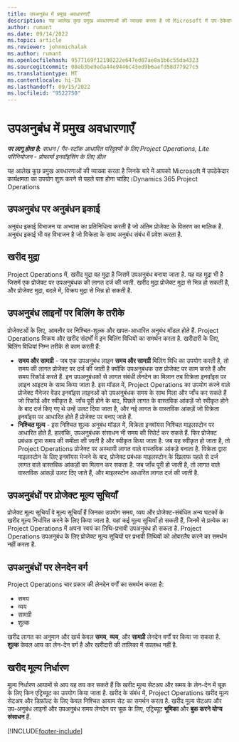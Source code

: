 ```yaml
---
title: उपअनुबंध में प्रमुख अवधारणाएँ
description: यह आलेख कुछ प्रमुख अवधारणाओं की व्याख्या करता है जो Microsoft में उप-ठेकेदारी पर लागू होती हैं।Dynamics 365 Project Operations
author: rumant
ms.date: 09/14/2022
ms.topic: article
ms.reviewer: johnmichalak
ms.author: rumant
ms.openlocfilehash: 9577169f12198222e647ed07ae8a1b6c55da4323
ms.sourcegitcommit: 08eb3be9eda44e9446c43ed9b6aefd58d77927c5
ms.translationtype: MT
ms.contentlocale: hi-IN
ms.lasthandoff: 09/15/2022
ms.locfileid: "9522750"
---
```

# <a name="key-concepts-in-subcontracting"></a>उपअनुबंध में प्रमुख अवधारणाएँ


_**पर लागू होता है:** साधन / गैर-स्टॉक आधारित परिदृश्यों के लिए Project Operations, Lite परिनियोजन - प्रोफार्मा इनवॉइसिंग के लिए डील_

यह आलेख कुछ प्रमुख अवधारणाओं की व्याख्या करता है जिनके बारे में आपको Microsoft में उपठेकेदार कार्यक्षमता का उपयोग शुरू करने से पहले पता होना चाहिए।Dynamics 365 Project Operations

## <a name="contracting-unit-on-the-subcontract"></a>उपअनुबंध पर अनुबंधन इकाई

अनुबंध इकाई विभाजन या अभ्यास का प्रतिनिधित्व करती है जो अंतिम प्रोजेक्ट के वितरण का मालिक है. अनुबंध इकाई भी वह विभाजन है जो विक्रेता के साथ अनुबंध संबंध में प्रवेश करता है.

## <a name="purchase-currency"></a>खरीद मुद्रा

Project Operations में, खरीद मुद्रा वह मुद्रा है जिसमें उपअनुबंध बनाया जाता है. यह वह मुद्रा भी है जिसमें एक प्रोजेक्ट पर उपअनुबंधक की लागत दर्ज की जाती. खरीद मुद्रा प्रोजेक्ट मुद्रा से भिन्न हो सकती है, और प्रोजेक्ट मुद्रा, बदले में, विक्रय मुद्रा से भिन्न हो सकती है.

## <a name="billing-methods-on-subcontract-lines"></a>उपअनुबंध लाइनों पर बिलिंग के तरीके

प्रोजेक्टओं के लिए, आमतौर पर निश्चित-शुल्क और खपत-आधारित अनुबंध मॉडल होते हैं. Project Operations विक्रय और खरीद संदर्भों में इन बिलिंग विधियों का समर्थन करता है. खरीदारी के लिए, बिलिंग विधियां निम्न तरीके से काम करती हैं:

- **समय और सामग्री** - जब एक उपअनुबंध लाइन **समय और सामग्री** बिलिंग विधि का उपयोग करती है, तो समय की लागत प्रोजेक्ट पर दर्ज की जाती है क्योंकि उपअनुबंधक उस प्रोजेक्ट पर काम करते हैं और समय रिकॉर्ड करते हैं. इन उपअनुबंधकों से लागत संबंधी लेनदेन का मिलान तब विक्रेता इनवॉइस पर लाइन आइटम के साथ किया जाता है. इस मॉडल में, Project Operations का उपयोग करने वाले प्रोजेक्ट मैनेजर वेंडर इनवॉइस लाइनओं को उपअनुबंधक समय के साथ मिला और जाँच कर सकते हैं जो रिकॉर्ड और स्वीकृत है. जाँच पूरी होने के बाद, पिछले लागत के वास्तविक आंकड़ें जो स्वीकृत होने के बाद दर्ज किए गए थे उन्हें उलट दिया जाता है, और नई लागत के वास्तविक आंकड़ें जो विक्रेता इनवॉइस पर आधारित होते हैं प्रोजेक्ट पर बनाए जाते हैं.
- **निश्चित मूल्य** - इस निश्चित शुल्क अनुबंध मॉडल में, विक्रेता इनवॉयस निश्चित माइलस्टोन पर आधारित होते हैं. हालांकि, उपअनुबंधक संसाधन भी समय की रिपोर्ट कर सकते हैं. फिर प्रोजेक्ट प्रबंधक द्वारा समय की समीक्षा की जाती है और स्वीकृत किया जाता है. जब यह स्वीकृत हो जाता है, तो Project Operations प्रोजेक्ट पर अस्थायी लागत वाले वास्तविक आंकड़े बनाता है. विक्रेता द्वारा माइलस्टोन के लिए इनवॉयस भेजने के बाद, प्रोजेक्ट प्रबंधक माइलस्टोन के खिलाफ पहले से दर्ज लागत वाले वास्तविक आंकड़ों का मिलान कर सकता है. जब जाँच पूरी हो जाती है, तो लागत वाले वास्तविक आंकड़ें उलट दिए जाते हैं, और माइलस्टोन आधारित लागत दर्ज की जाती है.

## <a name="project-price-lists-on-subcontracts"></a>उपअनुबंधों पर प्रोजेक्ट मूल्य सूचियाँ

प्रोजेक्ट मूल्य सूचियाँ वे मूल्य सूचियाँ हैं जिनका उपयोग समय, व्यय और प्रोजेक्ट-संबंधित अन्य घटकों के खरीद मूल्य निर्धारित करने के लिए किया जाता है. यहां कई मूल्य सूचियाँ हो सकती हैं, जिनमें से प्रत्येक का Project Operations में अपना स्वयं का तिथि-प्रभावी उपअनुबंध हो सकता है. Project Operations उपअनुबंध के लिए प्रोजेक्ट मूल्य सूचियों पर प्रभावी तिथियों को ओवरलैप करने का समर्थन नहीं करता है.

## <a name="transaction-classes-on-subcontracts"></a>उपअनुबंधों पर लेनदेन वर्ग

Project Operations चार प्रकार की लेनदेन वर्गों का समर्थन करता है:

- समय
- व्यय
- सामग्री
- शुल्क

खरीद लागत का अनुमान और खर्च केवल **समय**, **व्यय**, और **सामग्री** लेनदेन वर्गों पर किया जा सकता है. **शुल्क** केवल आय का लेन-देन वर्ग है और खरीदारी की तालिका में उपलब्ध नहीं है.

## <a name="purchase-pricing-dimensions"></a>खरीद मूल्य निर्धारण

मूल्य निर्धारण आयामों से आप यह तय कर सकते हैं कि खरीद मूल्य सेटअप और समय के लेन-देन में चूक के लिए किन एट्रिब्‍यूट का उपयोग किया जाता है. खरीद के संबंध में, Project Operations खरीद मूल्य सेटअप और डिफ़ॉल्ट के लिए केवल निश्चित आयाम सेट का समर्थन करता है. खरीद मूल्य सेटअप और उप-अनुबंध लाइनों और उपअनुबंध समय लेनदेन पर चूक के लिए, एट्रिब्‍यूट **भूमिका** और **बुक करने योग्य संसाधन** हैं.

[!INCLUDE[footer-include](../../includes/footer-banner.md)]
